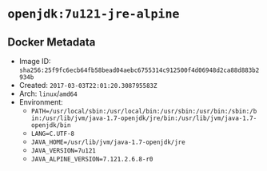 # `openjdk:7u121-jre-alpine`

## Docker Metadata

- Image ID: `sha256:25f9fc6ecb64fb58bead04aebc6755314c912500f4d06948d2ca88d883b2934b`
- Created: `2017-03-03T22:01:20.308795583Z`
- Arch: `linux`/`amd64`
- Environment:
  - `PATH=/usr/local/sbin:/usr/local/bin:/usr/sbin:/usr/bin:/sbin:/bin:/usr/lib/jvm/java-1.7-openjdk/jre/bin:/usr/lib/jvm/java-1.7-openjdk/bin`
  - `LANG=C.UTF-8`
  - `JAVA_HOME=/usr/lib/jvm/java-1.7-openjdk/jre`
  - `JAVA_VERSION=7u121`
  - `JAVA_ALPINE_VERSION=7.121.2.6.8-r0`

